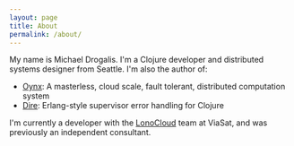 ```yaml
---
layout: page
title: About
permalink: /about/
---
```


My name is Michael Drogalis. I'm a Clojure developer and distributed systems designer from Seattle. I'm also the author of:

- [Oynx](https://github.com/MichaelDrogalis/onyx): A masterless, cloud scale, fault tolerant, distributed computation system
- [Dire](https://github.com/MichaelDrogalis/dire): Erlang-style supervisor error handling for Clojure

I'm currently a developer with the [LonoCloud](http://www.lonocloud.com/) team at ViaSat, and was previously an independent consultant.

